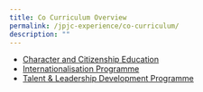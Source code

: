```yaml
---
title: Co Curriculum Overview
permalink: /jpjc-experience/co-curriculum/
description: ""
---
```

*   [Character and Citizenship Education](https://staging.d1kt1aspitrtfv.amplifyapp.com/jpjc-experience/co-curriculum/cce/further-ecg/)
*   [Internationalisation Programme](https://staging.d1kt1aspitrtfv.amplifyapp.com/jpjc-experience/co-curriculum/internationalisation-programme/)
*   [Talent & Leadership Development Programme](https://staging.d1kt1aspitrtfv.amplifyapp.com/jpjc-experience/co-curriculum/)